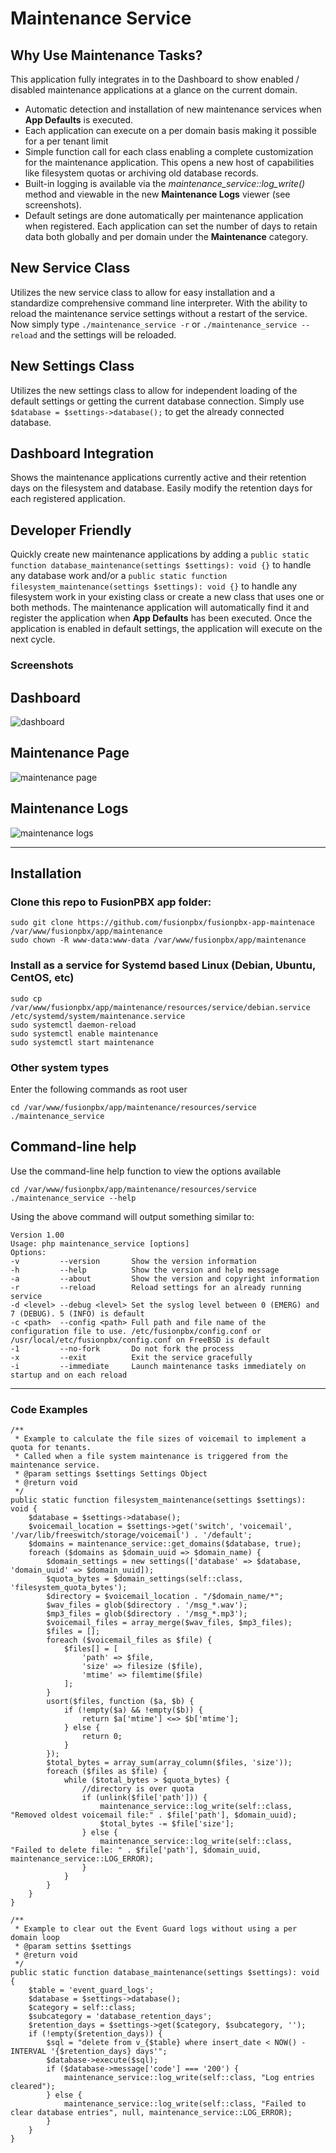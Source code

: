 # Maintenance Service

## Why Use Maintenance Tasks?
This application fully integrates in to the Dashboard to show enabled / disabled maintenance applications at a glance on the current domain.
- Automatic detection and installation of new maintenance services when **App Defaults** is executed.
- Each application can execute on a per domain basis making it possible for a per tenant limit
- Simple function call for each class enabling a complete customization for the maintenance application. This opens a new host of capabilities like filesystem quotas or archiving old database records.
- Built-in logging is available via the *maintenance_service::log_write()* method and viewable in the new **Maintenance Logs** viewer (see screenshots).
- Default setings are done automatically per maintenance application when registered. Each application can set the number of days to retain data both globally and per domain under the **Maintenance** category.

## New Service Class
Utilizes the new service class to allow for easy installation and a standardize comprehensive command line interpreter. With the ability to reload the maintenance service settings without a restart of the service.
Now simply type ``./maintenance_service -r`` or ``./maintenance_service --reload`` and the settings will be reloaded.

## New Settings Class
Utilizes the new settings class to allow for independent loading of the default settings or getting the current database connection. Simply use ``$database = $settings->database();`` to get the already connected database.

## Dashboard Integration
Shows the maintenance applications currently active and their retention days on the filesystem and database. Easily modify the retention days for each registered application.

## Developer Friendly
Quickly create new maintenance applications by adding a ``public static function database_maintenance(settings $settings): void {}`` to handle any database work and/or a ``public static function filesystem_maintenance(settings $settings): void {}`` to handle any filesystem work in your existing class or create a new class that uses one or both methods. The maintenance application will automatically find it and register the application when **App Defaults** has been executed. Once the application is enabled in default settings, the application will execute on the next cycle.

### Screenshots

## Dashboard

![dashboard](https://github.com/fusionpbx/fusionpbx-app-maintenance/blob/main/resources/images/screenshot_dashboard.png)

## Maintenance Page

![maintenance page](https://github.com/fusionpbx/fusionpbx-app-maintenance/blob/main/resources/images/screenshot_maintenace.png)

## Maintenance Logs

![maintenance logs](https://github.com/fusionpbx/fusionpbx-app-maintenance/blob/main/resources/images/screenshot_maintenance_logs.png)

---

## Installation

### Clone this repo to FusionPBX app folder:

```
sudo git clone https://github.com/fusionpbx/fusionpbx-app-maintenace /var/www/fusionpbx/app/maintenance
sudo chown -R www-data:www-data /var/www/fusionpbx/app/maintenance
```

### Install as a service for Systemd based Linux (Debian, Ubuntu, CentOS, etc)

```
sudo cp /var/www/fusionpbx/app/maintenance/resources/service/debian.service /etc/systemd/system/maintenance.service
sudo systemctl daemon-reload
sudo systemctl enable maintenance
sudo systemctl start maintenance
```

### Other system types

Enter the following commands as root user

```
cd /var/www/fusionpbx/app/maintenance/resources/service
./maintenance_service
```

## Command-line help

Use the command-line help function to view the options available

```
cd /var/www/fusionpbx/app/maintenance/resources/service
./maintenance_service --help
```

Using the above command will output something similar to:

```
Version 1.00
Usage: php maintenance_service [options]
Options:
-v         --version       Show the version information
-h         --help          Show the version and help message
-a         --about         Show the version and copyright information
-r         --reload        Reload settings for an already running service
-d <level> --debug <level> Set the syslog level between 0 (EMERG) and 7 (DEBUG). 5 (INFO) is default
-c <path>  --config <path> Full path and file name of the configuration file to use. /etc/fusionpbx/config.conf or /usr/local/etc/fusionpbx/config.conf on FreeBSD is default
-1         --no-fork       Do not fork the process
-x         --exit          Exit the service gracefully
-i         --immediate     Launch maintenance tasks immediately on startup and on each reload
```
---

### Code Examples

```
/**
 * Example to calculate the file sizes of voicemail to implement a quota for tenants.
 * Called when a file system maintenance is triggered from the maintenance service.
 * @param settings $settings Settings Object
 * @return void
 */
public static function filesystem_maintenance(settings $settings): void {
	$database = $settings->database();
	$voicemail_location = $settings->get('switch', 'voicemail', '/var/lib/freeswitch/storage/voicemail') . '/default';
	$domains = maintenance_service::get_domains($database, true);
	foreach ($domains as $domain_uuid => $domain_name) {
		$domain_settings = new settings(['database' => $database, 'domain_uuid' => $domain_uuid]);
		$quota_bytes = $domain_settings(self::class, 'filesystem_quota_bytes');
		$directory = $voicemail_location . "/$domain_name/*";
		$wav_files = glob($directory . '/msg_*.wav');
		$mp3_files = glob($directory . '/msg_*.mp3');
		$voicemail_files = array_merge($wav_files, $mp3_files);
		$files = [];
		foreach ($voicemail_files as $file) {
			$files[] = [
				'path' => $file,
				'size' => filesize ($file),
				'mtime' => filemtime($file)
			];
		}
		usort($files, function ($a, $b) {
			if (!empty($a) && !empty($b)) {
				return $a['mtime'] <=> $b['mtime'];
			} else {
				return 0;
			}
		});
		$total_bytes = array_sum(array_column($files, 'size'));
		foreach ($files as $file) {
			while ($total_bytes > $quota_bytes) {
				//directory is over quota
				if (unlink($file['path'])) {
					maintenance_service::log_write(self::class, "Removed oldest voicemail file:" . $file['path'], $domain_uuid);
					$total_bytes -= $file['size'];
				} else {
					maintenance_service::log_write(self::class, "Failed to delete file: " . $file['path'], $domain_uuid, maintenance_service::LOG_ERROR);
				}
			}
		}
	}
}

/**
 * Example to clear out the Event Guard logs without using a per domain loop
 * @param settins $settings
 * @return void
 */
public static function database_maintenance(settings $settings): void {
	$table = 'event_guard_logs';
	$database = $settings->database();
	$category = self::class;
	$subcategory = 'database_retention_days';
	$retention_days = $settings->get($category, $subcategory, '');
	if (!empty($retention_days)) {
		$sql = "delete from v_{$table} where insert_date < NOW() - INTERVAL '{$retention_days} days'";
		$database->execute($sql);
		if ($database->message['code'] === '200') {
			maintenance_service::log_write(self::class, "Log entries cleared");
		} else {
			maintenance_service::log_write(self::class, "Failed to clear database entries", null, maintenance_service::LOG_ERROR);
		}
	}
}

```
